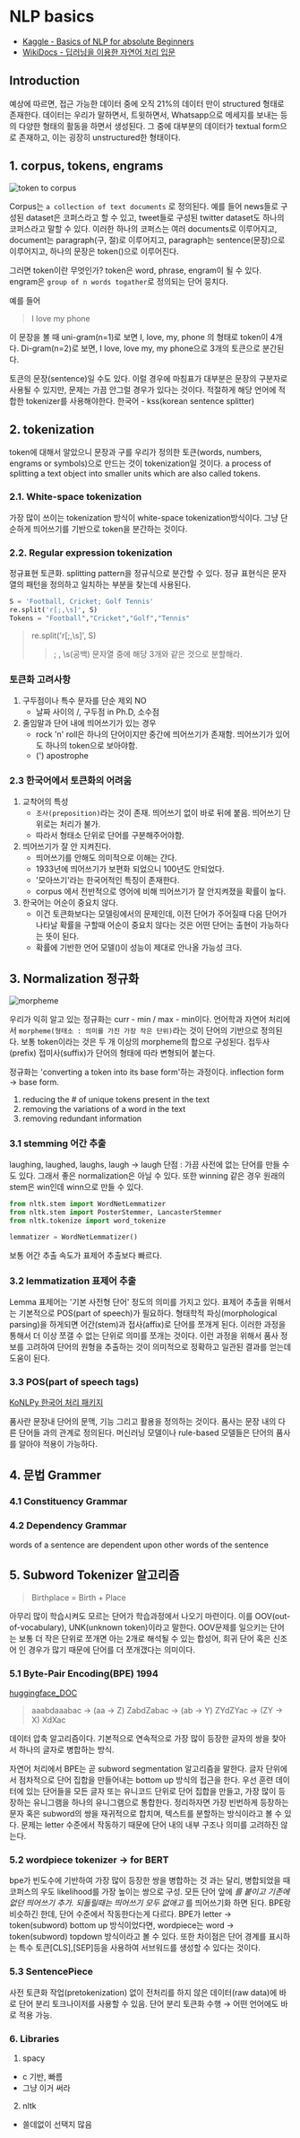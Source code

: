 
# NLP basics

- [Kaggle - Basics of NLP for absolute Beginners](https://www.kaggle.com/discussions/general/231146#1265682)
- [WikiDocs - 딥러닝을 이용한 자연어 처리 입문](https://wikidocs.net/21698)

## Introduction

예상에 따르면, 접근 가능한 데이터 중에 오직 21%의 데이터 만이 structured 형태로 존재한다. 데이터는 우리가 말하면서, 트윗하면서, Whatsapp으로 메세지를 보내는 등의 다양한 형태의 활동을 하면서 생성된다. 그 중에 대부분의 데이터가 textual form으로 존재하고, 이는 굉장히 unstructured한 형태이다.

## 1. corpus, tokens, engrams

![token to corpus](/images/5e880971363eccfc191c6dd51264f581_MD5.png)

Corpus는 `a collection of text documents` 로 정의된다. 예를 들어 news들로 구성된 dataset은 코퍼스라고 할 수 있고, tweet들로 구성된 twitter dataset도 하나의 코퍼스라고 말할 수 있다. 이러한 하나의 코퍼스는 여러 documents로 이루어지고, document는 paragraph(구, 절)로 이루어지고, paragraph는 sentence(문장)으로 이루어지고, 하나의 문장은 token()으로 이루어진다.

그러면 token이란 무엇인가? token은 word, phrase, engram이 될 수 있다. engram은 `group of n words togather`로 정의되는 단어 뭉치다.

예를 들어

> I love my phone

이 문장을 볼 때 uni-gram(n=1)로 보면 I, love, my, phone 의 형태로 token이 4개다. Di-gram(n=2)로 보면, I love, love my, my phone으로 3개의 토큰으로 분간된다.

토큰의 문장(sentence)일 수도 있다. 이럴 경우에 마침표가 대부분은 문장의 구분자로 사용될 수 있지만, 문제는 가끔 안그럴 경우가 있다는 것이다. 적절하게 해당 언어에 적합한 tokenizer를 사용해야한다. 한국어 - kss(korean sentence splitter)

## 2. tokenization

token에 대해서 알았으니 문장과 구를 우리가 정의한 토큰(words, numbers, engrams or symbols)으로 만드는 것이 tokenization일 것이다. a process of splitting a text object into smaller units which are also called tokens.

### 2.1. White-space tokenization

가장 많이 쓰이는 tokenization 방식이 white-space tokenization방식이다. 그냥 단순하게 띄어쓰기를 기반으로 token을 분간하는 것이다.

### 2.2. Regular expression tokenization

정규표현 토큰화. splitting pattern을 정규식으로 분간할 수 있다. 정규 표현식은 문자열의 패턴을 정의하고 일치하는 부분을 찾는데 사용된다.

```python
S = 'Football, Cricket; Golf Tennis'
re.split('r[;,\s]', S)
Tokens = "Football","Cricket","Golf","Tennis"
```

> re.split('r[;,\s]', S)
> >; , \s(공백) 문자열 중에 해당 3개와 같은 것으로 분할해라.

### 토큰화 고려사항

1. 구두점이나 특수 문자를 단순 제외 NO
   - 날짜 사이의 /, 구두점 in Ph.D, 소수점
2. 줄임말과 단어 내에 띄어쓰기가 있는 경우
   - rock 'n' roll은 하나의 단어이지만 중간에 띄어쓰기가 존재함. 띄어쓰기가 있어도 하나의 token으로 보아야함.
   - (') apostrophe

### 2.3 한국어에서 토큰화의 어려움

1. 교착어의 특성
   - `조사(preposition)`라는 것이 존재. 띄어쓰기 없이 바로 뒤에 붙음. 띄어쓰기 단위로는 처리가 불가.
   - 따라서 형태소 단위로 단어를 구분해주어야함.
2. 띄어쓰기가 잘 안 지켜진다.
   - 띄어쓰기를 안해도 의미적으로 이해는 간다.
   - 1933년에 띄어쓰기가 보편화 되었으니 100년도 안되었다.
   - '모아쓰기'라는 한국어적인 특징이 존재한다.
   - corpus 에서 전반적으로 영어에 비해 띄어쓰기가 잘 안지켜졌을 확률이 높다.
3. 한국어는 어순이 중요치 않다.
   - 이건 토큰화보다는 모델링에서의 문제인데, 이전 단어가 주어질때 다음 단어가 나타날 확률을 구할때 어순이 중요치 않다는 것은 어떤 단어는 출현이 가능하다는 뜻이 된다.
   - 확률에 기반한 언어 모델()이 성능이 제대로 안나올 가능성 크다.

## 3. Normalization 정규화

![morpheme](/images/9b29442026783ce1e7672cbd8ce504d9_MD5.png)

우리가 익히 알고 있는 정규화는 curr - min / max - min이다. 언어학과 자연어 처리에서 `morpheme(형태소 : 의미를 가진 가장 작은 단위)`라는 것이 단어의 기반으로 정의된다. 보통 token이라는 것은 두 개 이상의 morpheme의 합으로 구성된다. 접두사(prefix) 접미사(suffix)가 단어의 형태에 따라 변형되어 붙는다.

정규화는 'converting a token into its base form'하는 과정이다. inflection form → base form.

1. reducing the # of unique tokens present in the text
2. removing the variations of a word in the text
3. removing redundant information

### 3.1 stemming 어간 추출

laughing, laughed, laughs, laugh → laugh
단점 : 가끔 사전에 없는 단어를 만들 수도 있다. 그래서 좋은 normalization은 아닐 수 있다. 또한 winning 같은 경우 원래의 stem은 win인데 winn으로 만들 수 있다.

```python
from nltk.stem import WordNetLemmatizer
from nltk.stem import PosterStemmer, LancasterStemmer
from nltk.tokenize import word_tokenize

lemmatizer = WordNetLemmatizer()
```

보통 어간 추출 속도가 표제어 추출보다 빠르다.

### 3.2 lemmatization 표제어 추출

Lemma 표제어는 '기본 사전형 단어' 정도의 의미를 가지고 있다. 표제어 추출을 위해서는 기본적으로 POS(part of speech)가 필요하다. 형태학적 파싱(morphological parsing)을 하게되면 어간(stem)과 접사(affix)로 단어를 쪼개게 된다. 이러한 과정을 통해서 더 이상 쪼갤 수 없는 단위로 의미를 쪼개는 것이다. 이런 과정을 위해서 품사 정보를 고려하여 단어의 원형을 추출하는 것이 의미적으로 정확하고 일관된 결과를 얻는데 도움이 된다.

### 3.3 POS(part of speech tags)

[KoNLPy 한국어 처리 패키지](https://datascienceschool.net/03%20machine%20learning/03.01.02%20KoNLPy%20%ED%95%9C%EA%B5%AD%EC%96%B4%20%EC%B2%98%EB%A6%AC%20%ED%8C%A8%ED%82%A4%EC%A7%80.html)

품사란 문장내 단어의 문맥, 기능 그리고 활용을 정의하는 것이다. 품사는 문장 내의 다른 단어들 과의 관계로 정의된다. 머신러닝 모델이나 rule-based 모델들은 단어의 품사를 알아야 적용이 가능하다.

## 4. 문법 Grammer

### 4.1 Constituency Grammar

### 4.2 Dependency Grammar

words of a sentence are dependent upon other words of the sentence

## 5. Subword Tokenizer 알고리즘

> Birthplace = Birth + Place

아무리 많이 학습시켜도 모르는 단어가 학습과정에서 나오기 마련이다. 이를 OOV(out-of-vocabulary), UNK(unknown token)이라고 말한다. OOV문제를 일으키는 단어는 보통 더 작은 단위로 쪼개면 아는 2개로 해석될 수 있는 합성어, 희귀 단어 혹은 신조어 인 경우가 많기 때문에 단어를 더 쪼개갰다는 의미이다.

### 5.1 Byte-Pair Encoding(BPE) 1994

[huggingface_DOC](https://huggingface.co/learn/nlp-course/chapter6/5?fw=pt)

> aaabdaaabac → (aa → Z) ZabdZabac → (ab → Y) ZYdZYac → (ZY → X) XdXac

데이터 압축 알고리즘이다. 기본적으로 연속적으로 가장 많이 등장한 글자의 쌍을 찾아서 하나의 글자로 병합하는 방식.

자연어 처리에서 BPE는 곧 subword segmentation 알고리즘을 말한다. 글자 단위에서 점차적으로 단어 집합을 만들어내는 bottom up 방식의 접근을 한다. 우선 훈련 데이터에 있는 단어들을 모든 글자 또는 유니코드 단위로 단어 집합을 만들고, 가장 많이 등장하는 유니그램을 하나의 유니그램으로 통합한다. 정리하자면 가장 빈번하게 등장하는 문자 혹은 subword의 쌍을 재귀적으로 합치며, 텍스트를 분할하는 방식이라고 볼 수 있다. 문제는 letter 수준에서 작동하기 때문에 단어 내의 내부 구조나 의미를 고려하진 않는다.

### 5.2 wordpiece tokenizer → for BERT

bpe가 빈도수에 기반하여 가장 많이 등장한 쌍을 병합하는 것 과는 달리, 병합되었을 때 코퍼스의 우도 likelihood를 가장 높이는 쌍으로 구성. 모든 단어 앞에 _를 붙이고 기존에 없던 띄어쓰기 추가. 되돌릴때는 띄어쓰기 모두 없애고_ 를 띄어쓰기화 하면 된다.
BPE랑 비슷하긴 한데, 단어 수준에서 작동한다는게 다르다. BPE가 letter → token(subword) bottom up 방식이었다면, wordpiece는 word → token(subword) topdown 방식이라고 볼 수 있다. 또한 차이점은 단어 경계를 표시하는 특수 토큰[CLS],[SEP]등을 사용하여 서브워드를 생성할 수 있다는 것이다.

### 5.3 SentencePiece

사전 토큰화 작업(pretokenization) 없이 전처리를 하지 않은 데이터(raw data)에 바로 단어 분리 토크나이저를 사용할 수 있음. 단어 분리 토큰화 수행 → 어떤 언어에도 바로 적용 가능.

### 6. Libraries

1. spacy

- c 기반, 빠름
- 그냥 이거 써라

2. nltk

- 쓸데없이 선택지 많음
